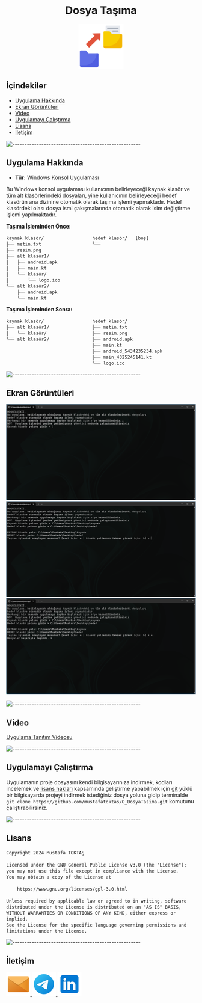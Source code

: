 <h1 align="center">Dosya Taşıma</h1>

<div align=center>
  <img src="./Readme%20Resources/Dosya%20Taşıma%20Logo.png" alt="Logo" width="120" heigh="120"/>
</div>

## **İçindekiler**

- [Uygulama Hakkında](#uygulama-hakkında)
- [Ekran Görüntüleri](#ekran-görüntüleri)
- [Video](#video)
- [Uygulamayı Çalıştırma](#uygulamayı-çalıştırma)
- [Lisans](#lisans)
- [İletişim](#i̇letişim)

![-----------------------------------------------------](./Readme%20Resources/Çizgi.png)


## Uygulama Hakkında

- **Tür:** Windows Konsol Uygulaması

Bu Windows konsol uygulaması kullanıcının belirleyeceği kaynak klasör ve tüm alt
klasörlerindeki dosyaları, yine kullanıcının belirleyeceği hedef klasörün
ana dizinine otomatik olarak taşıma işlemi yapmaktadır. Hedef klasördeki olası
dosya ismi çakışmalarında otomatik olarak isim değiştirme işlemi yapılmaktadır.

**Taşıma İşleminden Önce:**
```
kaynak klasör/                  hedef klasör/   [boş]
├── metin.txt                   └── 
├── resim.png                 
├── alt klasör1/
│   ├── android.apk
│   ├── main.kt
│   └── klasör/
│       └── logo.ico    
└── alt klasör2/
    ├── android.apk
    └── main.kt
```
**Taşıma İşleminden Sonra:**
```
kaynak klasör/                  hedef klasör/
├── alt klasör1/                ├── metin.txt
│   └── klasör/                 ├── resim.png
└── alt klasör2/                ├── android.apk
                                ├── main.kt
                                ├── android_5434235234.apk
                                ├── main_4325245141.kt
                                └── logo.ico                              
```

![-----------------------------------------------------](./Readme%20Resources/Çizgi.png)


## Ekran Görüntüleri

![Ekran Görüntüsü 1](./Readme%20Resources/Ekran%20Görüntüleri/Ekran%20Görüntüsü%201.png)
![Ekran Görüntüsü 2](./Readme%20Resources/Ekran%20Görüntüleri/Ekran%20Görüntüsü%202.png)
![Ekran Görüntüsü 3](./Readme%20Resources/Ekran%20Görüntüleri/Ekran%20Görüntüsü%203.png)

![-----------------------------------------------------](./Readme%20Resources/Çizgi.png)


## Video

[Uygulama Tanıtım Videosu](https://youtu.be/_VowZjxqJwg)

![-----------------------------------------------------](./Readme%20Resources/Çizgi.png)


## Uygulamayı Çalıştırma

Uygulamanın proje dosyasını kendi bilgisayarınıza indirmek, kodları incelemek ve
[lisans hakları](https://www.gnu.org/licenses/gpl-3.0.html) kapsamında geliştirme
yapabilmek için [git](https://git-scm.com) yüklü bir bilgisayarda projeyi indirmek
istediğiniz dosya yoluna gidip terminalde
`git clone https://github.com/mustafatoktas/O_DosyaTasima.git`
komutunu çalıştırabilirsiniz.

![-----------------------------------------------------](./Readme%20Resources/Çizgi.png)


## Lisans

    Copyright 2024 Mustafa TOKTAŞ

    Licensed under the GNU General Public License v3.0 (the "License");
    you may not use this file except in compliance with the License.
    You may obtain a copy of the License at

        https://www.gnu.org/licenses/gpl-3.0.html

    Unless required by applicable law or agreed to in writing, software
    distributed under the License is distributed on an "AS IS" BASIS,
    WITHOUT WARRANTIES OR CONDITIONS OF ANY KIND, either express or implied.
    See the License for the specific language governing permissions and
    limitations under the License.

![-----------------------------------------------------](./Readme%20Resources/Çizgi.png)


## İletişim

<a href="mailto:info@mustafatoktas.com"              target="_blank"> <img src="./Readme Resources/İletişim/Mail.png"     alt="Mail"     width="64" heigh="64"/> </a>
<a href="https://t.me/mustafatoktas00"               target="_blank"> <img src="./Readme Resources/İletişim/Telegram.png" alt="Telegram" width="64" heigh="64"/> </a>
<a href="https://www.linkedin.com/in/mustafatoktas/" target="_blank"> <img src="./Readme Resources/İletişim/LinkedIn.png" alt="LinkedIn" width="64" heigh="64"/> </a>